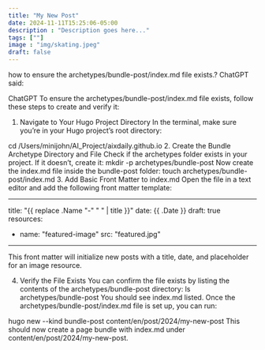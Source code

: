 ```yaml
---
title: "My New Post"
date: 2024-11-11T15:25:06-05:00
description : "Description goes here..."
tags: [""]
image : "img/skating.jpeg"
draft: false
---
```


how to ensure the archetypes/bundle-post/index.md file exists.?
ChatGPT said:

ChatGPT
To ensure the archetypes/bundle-post/index.md file exists, follow these steps to create and verify it:

1. Navigate to Your Hugo Project Directory
In the terminal, make sure you’re in your Hugo project’s root directory:

cd /Users/minijohn/AI_Project/aixdaily.github.io
2. Create the Bundle Archetype Directory and File
Check if the archetypes folder exists in your project. If it doesn’t, create it:
mkdir -p archetypes/bundle-post
Now create the index.md file inside the bundle-post folder:
touch archetypes/bundle-post/index.md
3. Add Basic Front Matter to index.md
Open the file in a text editor and add the following front matter template:

---
title: "{{ replace .Name "-" " " | title }}"
date: {{ .Date }}
draft: true
resources:
  - name: "featured-image"
    src: "featured.jpg"
---
This front matter will initialize new posts with a title, date, and placeholder for an image resource.

4. Verify the File Exists
You can confirm the file exists by listing the contents of the archetypes/bundle-post directory:
ls archetypes/bundle-post
You should see index.md listed.
Once the archetypes/bundle-post/index.md file is set up, you can run:

hugo new --kind bundle-post content/en/post/2024/my-new-post
This should now create a page bundle with index.md under content/en/post/2024/my-new-post.
